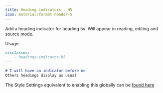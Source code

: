 ```yaml
---
title: Heading indicators - H5
icon: material/format-header-5
---
```


Add a heading indicator for heading 5s. Will appear in reading, editing and source mode.

Usage:
```md
cssclasses:
    - headings-indicator-h5
---

# I will have an indicator before me
Others headings display as usual
```

The Style Settings equivalent to enabling this globally can be [found here](../../Style-Settings/Editor/Typography/headings/index.md#for-heading-5)